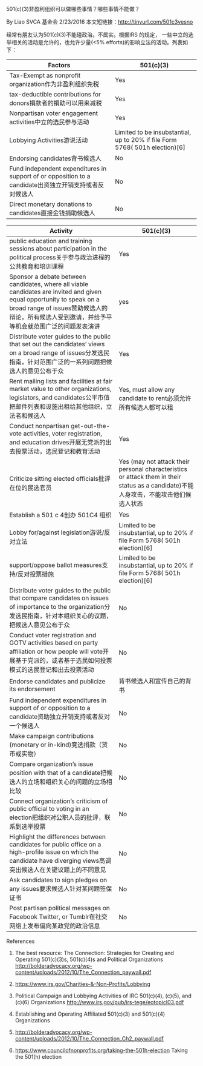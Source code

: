 501(c)(3)非盈利组织可以做哪些事情？哪些事情不能做？

By Liao SVCA 基金会 2/23/2016
本文短链接：http://tinyurl.com/501c3yesno 
 
经常有朋友认为501(c)(3)不能碰政治。不属实。根据IRS 的规定， 一些中立的选举相关的活动是允许的，也允许少量(<5% efforts)的影响立法的活动。列表如下： 

Factors|501(c)(3)
------------ | -------------
Tax-Exempt as nonprofit organization作为非盈利组织免税|Yes
tax-deductible contributions for donors捐款者的捐助可以用来减税|Yes
Nonpartisan voter engagement activities中立的选民参与活动|Yes
Lobbying Activities游说活动|Limited to be insubstantial, up to 20% if file Form 5768( 501h election)[6]
Endorsing candidates背书候选人|No
Fund independent expenditures in support of or opposition to a candidate出资独立开销支持或者反对候选人|No
Direct monetary donations to candidates直接金钱捐助候选人|No



Activity|501(c)(3)
------------ | -------------
public education and training sessions about participation in the political process关于参与政治进程的公共教育和培训课程|Yes
Sponsor a debate between candidates, where all viable candidates are invited and given equal opportunity to speak on a broad range of issues赞助候选人的辩论，所有候选人受到邀请，并给予平等机会就范围广泛的问题发表演讲|yes
Distribute voter guides to the public that set out the candidates’ views on a broad range of issues分发选民指南，针对范围广泛的一系列问题把候选人的意见公布于众|Yes
Rent mailing lists and facilities at fair market value to other organizations, legislators, and candidates公平市值把邮件列表和设施出租给其他组织，立法者和候选人|Yes, must allow any candidate to rent必须允许所有候选人都可以租
Conduct nonpartisan get-out-the-vote activities, voter registration, and education drives开展无党派的出去投票活动，选民登记和教育活动|Yes
Criticize sitting elected officials批评在位的民选官员|Yes (may not attack their personal characteristics or attack them in their status as a candidate)不能人身攻击，不能攻击他们候选人状态
Establish a 501 c 4创办 501C4 组织|Yes
Lobby for/against legislation游说/反对立法|Limited to be insubstantial, up to 20% if file Form 5768( 501h election)[6]
support/oppose ballot measures支持/反对投票措施|Limited to be insubstantial, up to 20% if file Form 5768( 501h election)[6]
Distribute voter guides to the public that compare candidates on issues of importance to the organization分发选民指南，针对本组织关心的议题，把候选人意见公布于众|No
Conduct voter registration and GOTV activities based on party affiliation or how people will vote开展基于党派的，或者基于选民如何投票模式的选民登记和出去投票活动|No
Endorse candidates and publicize its endorsement|背书候选人和宣传自己的背书|No
Fund independent expenditures in support of or opposition to a candidate资助独立开销支持或者反对一个候选人|No
Make campaign contributions (monetary or in-kind)竞选捐款（货币或实物）|No
Compare organization’s issue position with that of a candidate把候选人的立场和组织关心的问题的立场相比较|No
Connect organization’s criticism of public official to voting in an election把组织对公职人员的批评，联系到选举投票|No
Highlight the differences between candidates for public office on a high-profile issue on which the candidate have diverging views高调突出候选人在关键议题上的不同意见|No
Ask candidates to sign pledges on any issues要求候选人针对某问题签保证书|No
Post partisan political messages on Facebook Twitter, or Tumblr在社交网络上发布偏向某政党的政治信息|No


References

1. The best resource: The Connection: Strategies for Creating and Operating 501(c)(3)s, 501(c)(4)s and Political Organizations  http://bolderadvocacy.org/wp-content/uploads/2012/10/The_Connection_paywall.pdf

2. https://www.irs.gov/Charities-&-Non-Profits/Lobbying 
3. Political Campaign and Lobbying Activities of IRC 501(c)(4), (c)(5), and (c)(6) Organizations  http://www.irs.gov/pub/irs-tege/eotopicl03.pdf
4. Establishing and Operating Affiliated 501(c)(3) and 501(c)(4) Organizations
5. http://bolderadvocacy.org/wp-content/uploads/2012/10/The_Connection_Ch2_paywall.pdf
6. https://www.councilofnonprofits.org/taking-the-501h-election Taking the 501(h) election
